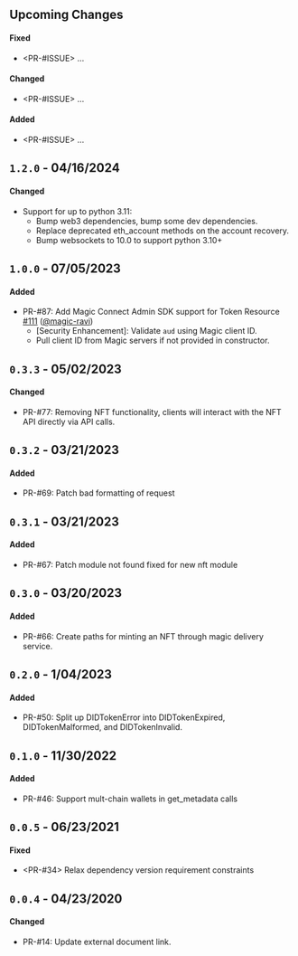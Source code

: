 ## Upcoming Changes

#### Fixed

- <PR-#ISSUE> ...

#### Changed

- <PR-#ISSUE> ...

#### Added

- <PR-#ISSUE> ...

## `1.2.0` - 04/16/2024

#### Changed

- Support for up to python 3.11: 
  - Bump web3 dependencies, bump some dev dependencies.
  - Replace deprecated eth_account methods on the account recovery.
  - Bump websockets to 10.0 to support python 3.10+


## `1.0.0` - 07/05/2023

#### Added

- PR-#87: Add Magic Connect Admin SDK support for Token Resource [#111](https://github.com/magiclabs/magic-admin-js/pull/111) ([@magic-ravi](https://github.com/magic-ravi))
  - [Security Enhancement]: Validate `aud` using Magic client ID.
  - Pull client ID from Magic servers if not provided in constructor.


## `0.3.3` - 05/02/2023

#### Changed

- PR-#77: Removing NFT functionality, clients will interact with the NFT API directly via API calls.


## `0.3.2` - 03/21/2023

#### Added

- PR-#69: Patch bad formatting of request

## `0.3.1` - 03/21/2023

#### Added

- PR-#67: Patch module not found fixed for new nft module

## `0.3.0` - 03/20/2023

#### Added

- PR-#66: Create paths for minting an NFT through magic delivery service.

## `0.2.0` - 1/04/2023

#### Added

- PR-#50: Split up DIDTokenError into DIDTokenExpired, DIDTokenMalformed, and DIDTokenInvalid.

## `0.1.0` - 11/30/2022

#### Added

- PR-#46: Support mult-chain wallets in get_metadata calls

## `0.0.5` - 06/23/2021

#### Fixed

- <PR-#34> Relax dependency version requirement constraints

## `0.0.4` - 04/23/2020

#### Changed

- PR-#14: Update external document link.
